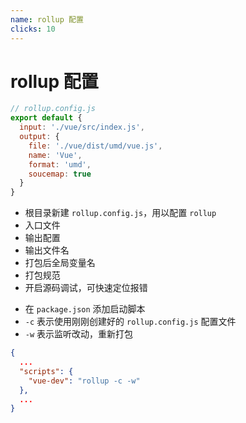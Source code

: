 ```yaml
---
name: rollup 配置
clicks: 10
---
```


# rollup 配置

<div class="grid grid-cols-2 gap-x-4 gap-y-6">

```js {all|3|4-9|5|6|7|8|all} {at:0}
// rollup.config.js
export default {
  input: './vue/src/index.js',
  output: {
    file: './vue/dist/umd/vue.js',
    name: 'Vue',
    format: 'umd',
    soucemap: true
  }
}
```
<v-clicks at="0">

- 根目录新建 `rollup.config.js`，用以配置 `rollup`
- 入口文件
- 输出配置
- 输出文件名
- 打包后全局变量名
- 打包规范
- 开启源码调试，可快速定位报错

</v-clicks>

<v-clicks at="8">

- 在 `package.json` 添加启动脚本
- `-c` 表示使用刚刚创建好的 `rollup.config.js` 配置文件
- `-w` 表示监听改动，重新打包

</v-clicks>

<v-clicks at="8">

```json {4}
{
  ...
  "scripts": {
    "vue-dev": "rollup -c -w"
  },
  ...
}
```

</v-clicks>



</div>

<arrow v-click="8" x1="345" y1="388" x2="530" y2="450" color="#564" width="3" arrowSize="1" />
